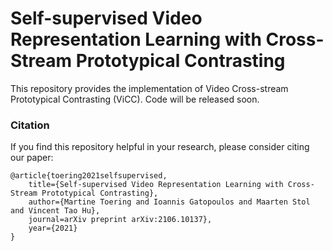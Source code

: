 # Self-supervised Video Representation Learning with Cross-Stream Prototypical Contrasting

This repository provides the implementation of Video Cross-stream Prototypical Contrasting (ViCC). Code will be released soon.

### Citation

If you find this repository helpful in your research, please consider citing our paper:

```
@article{toering2021selfsupervised,
    title={Self-supervised Video Representation Learning with Cross-Stream Prototypical Contrasting}, 
    author={Martine Toering and Ioannis Gatopoulos and Maarten Stol and Vincent Tao Hu},
    journal=arXiv preprint arXiv:2106.10137},
    year={2021}
}
```
